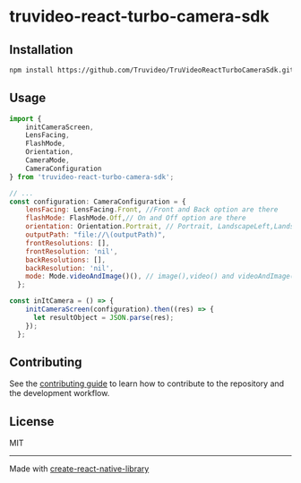 # truvideo-react-turbo-camera-sdk

## Installation

```sh
npm install https://github.com/Truvideo/TruVideoReactTurboCameraSdk.git
```

## Usage

```js
import {
    initCameraScreen,
    LensFacing,
    FlashMode,
    Orientation,
    CameraMode,
    CameraConfiguration
} from 'truvideo-react-turbo-camera-sdk';

// ...
const configuration: CameraConfiguration = {
    lensFacing: LensFacing.Front, //Front and Back option are there
    flashMode: FlashMode.Off,// On and Off option are there
    orientation: Orientation.Portrait, // Portrait, LandscapeLeft,LandscapeRight and PortraitReverse option are there
    outputPath: "file://\(outputPath)",
    frontResolutions: [],
    frontResolution: 'nil',
    backResolutions: [],
    backResolution: 'nil',
    mode: Mode.videoAndImage()(), // image(),video() and videoAndImage() options are there
  };

const inItCamera = () => {
    initCameraScreen(configuration).then((res) => {
      let resultObject = JSON.parse(res);
    });
  };

```

## Contributing

See the [contributing guide](CONTRIBUTING.md) to learn how to contribute to the repository and the development workflow.

## License

MIT

---

Made with [create-react-native-library](https://github.com/callstack/react-native-builder-bob)
